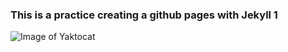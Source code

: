 ### This is a practice creating a github pages with Jekyll 1


![Image of Yaktocat](https://octodex.github.com/images/yaktocat.png)
